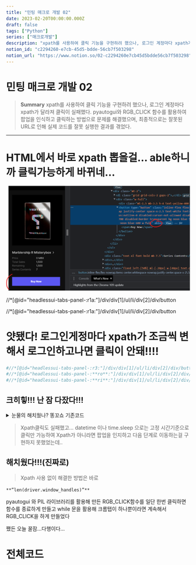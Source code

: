 ```yaml
---
title: "민팅 매크로 개발 02"
date: 2023-02-20T00:00:00.000Z
draft: false
tags: ["Python"]
series: ["매크로개발"]
description: "xpath를 사용하여 클릭 기능을 구현하려 했으나, 로그인 계정마다 xpath가 달라져 클릭이 실패했다. pyautogui와 RGB_CLICK 함수를 활용하여 팝업을 인식하고 클릭하는 방법으로 문제를 해결했으며, 최종적으로는 잘못된 URL로 인해 실제 코드를 잘못 실행한 결과를 겪었다."
notion_id: "c2294260-e7cb-45d5-bdde-56cb7f503298"
notion_url: "https://www.notion.so/02-c2294260e7cb45d5bdde56cb7f503298"
---
```


# 민팅 매크로 개발 02

> **Summary**
> xpath를 사용하여 클릭 기능을 구현하려 했으나, 로그인 계정마다 xpath가 달라져 클릭이 실패했다. pyautogui와 RGB_CLICK 함수를 활용하여 팝업을 인식하고 클릭하는 방법으로 문제를 해결했으며, 최종적으로는 잘못된 URL로 인해 실제 코드를 잘못 실행한 결과를 겪었다.

---

# HTML에서 바로 xpath 뽑을걸… able하니까 클릭가능하게 바뀌네…

![Image](image_36499fb6d99a.png)

//*[@id="headlessui-tabs-panel-:r1a:"]/div/div[1]/ul/li/div[2]/div/button

//*[@id="headlessui-tabs-panel-:r1a:"]/div/div[1]/ul/li/div[2]/div/button


# 얏됐다! 로그인게정마다 xpath가 조금씩 변해서 로그인하고나면 클릭이 안돼!!!!


```python
#//*[@id="headlessui-tabs-panel-:r3:"]/div/div[1]/ul/li/div[2]/div/button #(로그인안했을땐 동일)
#//*[@id="headlessui-tabs-panel-:**ro**:"]/div/div[1]/ul/li/div[2]/div/button #(A계정 로그인)
#//*[@id="headlessui-tabs-panel-:**ri**:"]/div/div[1]/ul/li/div[2]/div/button #(B계정 로그인)
```

## 크히힣!!! 난 잠 다잤다!!!


<details>
<summary>눈물의 해치웠나? 똥꼬쇼 기존코드</summary>

```python
if __name__ == '__main__':
    while True:
        current_time = datetime.datetime.now().strftime("%H:%M:%S")
        if current_time == "00:44:50":
            endhope=False
            while not endhope:
                tim=datetime.datetime.now()
                if tim.second>=59 and tim.microsecond>600000:
                    
                    ####웹사이트 BUY NOW 클릭 시도####
                    count = 0
                    while True:
                        try:
														#xpath가 바뀐다....!!!!
                           ** element = wait.until(EC.element_to_be_clickable((By.XPATH, '//*[@id="headlessui-tabs-panel-:r3:"]/div/div[1]/ul/li/div[2]/div/button')))
                            driver.find_element(By.XPATH, '//*[@id="headlessui-tabs-panel-:r3:"]/div/div[1]/ul/li/div[2]/div/button').click()
                            print("클릭성공 시간 : ",tim)
                            break**
                        except:
                            count += 1
                            print("시도실패",count)
                    ####팝업 BUY NOW 클릭 시도####
                    for i in range(10):
                        keyboard.press_and_release('down')
                    pyautogui.click(int(width * 20 / 100), int(height * 20 / 100))
                    RGB_CLICK(int(width * 10 / 100), int(height * 20 / 100), int(width * 90 / 100), int(height * 80 / 100), MAIN_RGB, 50, 3)
                    RGB_CLICK(int(width * 10 / 100), int(height * 20 / 100), int(width * 90 / 100), int(height * 80 / 100), MAIN_RGB, 50, 3)
                    ####Confrim 팝업 클릭(테스트부분 지워도 됩니다)####
                    element = wait.until(EC.element_to_be_clickable((By.XPATH, '//*[@id="__next"]/div[2]/div/div/div[2]/div[1]/div/div[2]/div/div[2]/div/button[2]')))
                    driver.find_element(By.XPATH, '//*[@id="__next"]/div[2]/div/div/div[2]/div[1]/div/div[2]/div/div[2]/div/button[2]').click()
                    driver.switch_to.window(driver.window_handles[-1])
                    element = wait.until(EC.element_to_be_clickable((By.XPATH, '//*[@id=":r1:"]')))
                    driver.find_element(By.XPATH, '//*[@id=":r1:"]').click()
                    element = wait.until(EC.element_to_be_clickable((By.XPATH, '//*[@id="root"]/main/section/div[1]/div/form/button')))
                    driver.find_element(By.XPATH, '//*[@id="root"]/main/section/div[1]/div/form/button').click()
                    driver.switch_to.window(driver.window_handles[-1])
                    #확인차 다시 클릭하는부분
                    element = wait.until(EC.element_to_be_clickable((By.XPATH, '//*[@id="headlessui-tabs-panel-:r3:"]/div/div[1]/ul/li/div[2]/div/button')))
                    driver.find_element(By.XPATH, '//*[@id="headlessui-tabs-panel-:r3:"]/div/div[1]/ul/li/div[2]/div/button').click()
                    endhope=True
                    break
                else:
                    time.sleep(0.1)
                    print(tim)
```

</details>


> Xpath클릭도 실패했고… datetime 이나 time.sleep 으로는 고정 시간기준으로 클릭만 가능하여
Xpath가 아니라면 팝업을 인지하고 다음 단계로 이동하는걸 구현하지 못했었는데..

## 해치웠다!!!(진짜로)


> Xpath 사용 없이 해결한 방법은 바로

`**”len(driver.window_handles)”**`

pyautogui 와 PIL 라이브러리를 활용해 만든 RGB_CLICK함수를 일단 한번 클릭하면 함수를 종료하게 만들고 while 문을 활용해 크롬탭이 하나뿐이라면 계속해서 RGB_CLICK을 하게 만들었다


쨌든 오늘 꿀잠…다행이다…


# 전체코드

